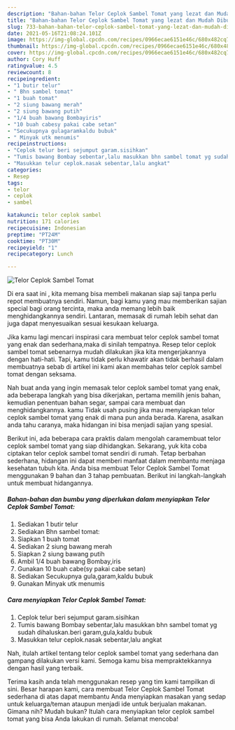 ```yaml
---
description: "Bahan-bahan Telor Ceplok Sambel Tomat yang lezat dan Mudah Dibuat"
title: "Bahan-bahan Telor Ceplok Sambel Tomat yang lezat dan Mudah Dibuat"
slug: 733-bahan-bahan-telor-ceplok-sambel-tomat-yang-lezat-dan-mudah-dibuat
date: 2021-05-16T21:08:24.101Z
image: https://img-global.cpcdn.com/recipes/0966ecae6151e46c/680x482cq70/telor-ceplok-sambel-tomat-foto-resep-utama.jpg
thumbnail: https://img-global.cpcdn.com/recipes/0966ecae6151e46c/680x482cq70/telor-ceplok-sambel-tomat-foto-resep-utama.jpg
cover: https://img-global.cpcdn.com/recipes/0966ecae6151e46c/680x482cq70/telor-ceplok-sambel-tomat-foto-resep-utama.jpg
author: Cory Huff
ratingvalue: 4.5
reviewcount: 8
recipeingredient:
- "1 butir telur"
- " Bhn sambel tomat"
- "1 buah tomat"
- "2 siung bawang merah"
- "2 siung bawang putih"
- "1/4 buah bawang Bombayiris"
- "10 buah cabesy pakai cabe setan"
- "Secukupnya gulagaramkaldu bubuk"
- " Minyak utk menumis"
recipeinstructions:
- "Ceplok telur beri sejumput garam.sisihkan"
- "Tumis bawang Bombay sebentar,lalu masukkan bhn sambel tomat yg sudah dihaluskan.beri garam,gula,kaldu bubuk"
- "Masukkan telur ceplok.nasak sebentar,lalu angkat"
categories:
- Resep
tags:
- telor
- ceplok
- sambel

katakunci: telor ceplok sambel 
nutrition: 171 calories
recipecuisine: Indonesian
preptime: "PT24M"
cooktime: "PT30M"
recipeyield: "1"
recipecategory: Lunch

---
```



![Telor Ceplok Sambel Tomat](https://img-global.cpcdn.com/recipes/0966ecae6151e46c/680x482cq70/telor-ceplok-sambel-tomat-foto-resep-utama.jpg)

Di era  saat ini , kita memang bisa membeli makanan siap saji tanpa perlu repot membuatnya sendiri. Namun, bagi kamu yang mau memberikan sajian special bagi orang tercinta, maka anda memang lebih baik menghidangkannya sendiri. Lantaran, memasak di rumah lebih sehat dan juga dapat menyesuaikan sesuai kesukaan keluarga.

Jika kamu lagi mencari inspirasi cara membuat telor ceplok sambel tomat yang enak dan sederhana,maka di sinilah tempatnya. Resep telor ceplok sambel tomat  sebenarnya mudah dilakukan jika kita mengerjakannya dengan hati-hati. Tapi, kamu tidak perlu khawatir akan tidak berhasil dalam membuatnya 
sebab di artikel ini kami akan membahas telor ceplok sambel tomat dengan seksama.  



Nah buat anda yang ingin memasak telor ceplok sambel tomat yang enak, ada beberapa langkah yang bisa dikerjakan, pertama memilih jenis bahan, kemudian penentuan bahan segar, sampai cara membuat dan menghidangkannya. kamu Tidak usah pusing jika mau menyiapkan telor ceplok sambel tomat yang enak di mana pun anda berada. Karena, asalkan anda  tahu caranya, maka hidangan ini bisa menjadi sajian yang spesial.

Berikut ini, ada beberapa cara praktis  dalam mengolah caramembuat telor ceplok sambel tomat yang siap dihidangkan. Sekarang, yuk kita coba ciptakan telor ceplok sambel tomat sendiri di rumah. Tetap berbahan sederhana, hidangan ini dapat memberi manfaat dalam membantu menjaga kesehatan tubuh kita. Anda bisa membuat Telor Ceplok Sambel Tomat menggunakan 9 bahan dan 3 tahap pembuatan. Berikut ini langkah-langkah untuk membuat hidangannya.

<!--inarticleads1-->

##### Bahan-bahan dan bumbu yang diperlukan dalam menyiapkan Telor Ceplok Sambel Tomat:

1. Sediakan 1 butir telur
1. Sediakan  Bhn sambel tomat:
1. Siapkan 1 buah tomat
1. Sediakan 2 siung bawang merah
1. Siapkan 2 siung bawang putih
1. Ambil 1/4 buah bawang Bombay,iris
1. Gunakan 10 buah cabe(sy pakai cabe setan)
1. Sediakan Secukupnya gula,garam,kaldu bubuk
1. Gunakan  Minyak utk menumis




<!--inarticleads2-->

##### Cara menyiapkan Telor Ceplok Sambel Tomat:

1. Ceplok telur beri sejumput garam.sisihkan
1. Tumis bawang Bombay sebentar,lalu masukkan bhn sambel tomat yg sudah dihaluskan.beri garam,gula,kaldu bubuk
1. Masukkan telur ceplok.nasak sebentar,lalu angkat




Nah, itulah artikel tentang  telor ceplok sambel tomat  yang sederhana dan gampang dilakukan versi kami. Semoga kamu bisa mempraktekkannya dengan hasil yang terbaik. 

Terima kasih anda telah menggunakan resep yang tim kami tampilkan di sini. Besar harapan kami, cara membuat  Telor Ceplok Sambel Tomat sederhana di atas dapat membantu Anda menyiapkan masakan yang sedap untuk keluarga/teman ataupun menjadi ide untuk berjualan makanan. Gimana nih? Mudah bukan? Itulah cara menyiapkan telor ceplok sambel tomat yang bisa Anda lakukan di rumah. Selamat mencoba!

